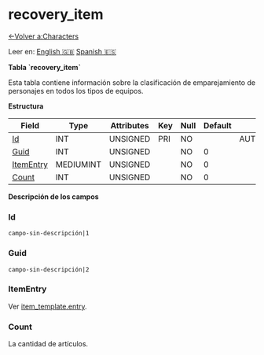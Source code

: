 ﻿# recovery\_item

[<-Volver a:Characters](database-characters.md)

Leer en: [English :gb:](../recovery_item) [Spanish :es:](recovery_item)

**Tabla \`recovery\_item\`**

Esta tabla contiene información sobre la clasificación de emparejamiento de personajes en todos los tipos de equipos.

**Estructura**

| Field          | Type      | Attributes | Key | Null | Default | Extra          | Comment |
| -------------- | --------- | ---------- | --- | ---- | ------- | -------------- | ------- |
| [Id][1]        | INT       | UNSIGNED   | PRI | NO   |         | AUTO_INCREMENT |         |
| [Guid][2]      | INT       | UNSIGNED   |     | NO   | 0       |                |         |
| [ItemEntry][3] | MEDIUMINT | UNSIGNED   |     | NO   | 0       |                |         |
| [Count][4]     | INT       | UNSIGNED   |     | NO   | 0       |                |         |

[1]: #id
[2]: #guid
[3]: #itementry
[4]: #count

**Descripción de los campos**

### Id

`campo-sin-descripción|1`

### Guid

`campo-sin-descripción|2`

### ItemEntry

Ver [item_template.entry](item_template#entry).

### Count

La cantidad de artículos.
